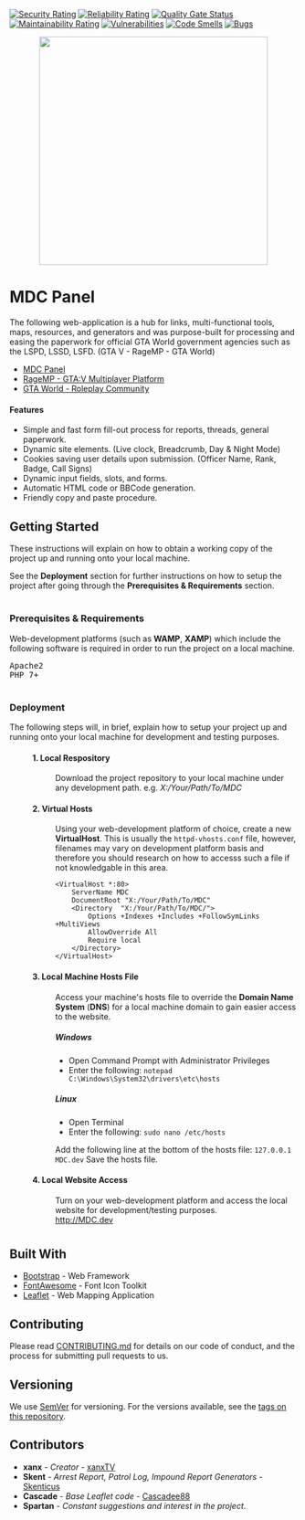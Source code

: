 [![Security Rating](https://sonarcloud.io/api/project_badges/measure?project=xanxTV_MDC-Panel&metric=security_rating)](https://sonarcloud.io/dashboard?id=xanxTV_MDC-Panel)
[![Reliability Rating](https://sonarcloud.io/api/project_badges/measure?project=xanxTV_MDC-Panel&metric=reliability_rating)](https://sonarcloud.io/dashboard?id=xanxTV_MDC-Panel)
[![Quality Gate Status](https://sonarcloud.io/api/project_badges/measure?project=xanxTV_MDC-Panel&metric=alert_status)](https://sonarcloud.io/dashboard?id=xanxTV_MDC-Panel)
[![Maintainability Rating](https://sonarcloud.io/api/project_badges/measure?project=xanxTV_MDC-Panel&metric=sqale_rating)](https://sonarcloud.io/dashboard?id=xanxTV_MDC-Panel)
[![Vulnerabilities](https://sonarcloud.io/api/project_badges/measure?project=xanxTV_MDC-Panel&metric=vulnerabilities)](https://sonarcloud.io/dashboard?id=xanxTV_MDC-Panel)
[![Code Smells](https://sonarcloud.io/api/project_badges/measure?project=xanxTV_MDC-Panel&metric=code_smells)](https://sonarcloud.io/dashboard?id=xanxTV_MDC-Panel)
[![Bugs](https://sonarcloud.io/api/project_badges/measure?project=xanxTV_MDC-Panel&metric=bugs)](https://sonarcloud.io/dashboard?id=xanxTV_MDC-Panel)
<br>
<p align="center">
  <img width="400px" src="https://mdc.xanx.co.uk/images/MDC-Panel.svg">
</p>

# MDC Panel
The following web-application is a hub for links, multi-functional tools, maps, resources, and generators and was purpose-built for processing and easing the paperwork for official GTA World government agencies such as the LSPD, LSSD, LSFD. (GTA V - RageMP - GTA World)
* <a href="https://xanx.co.uk/">MDC Panel</a>
* <a href="https://gta.world/">RageMP - GTA:V Multiplayer Platform</a>
* <a href="https://gta.world/">GTA World - Roleplay Community</a>

#### Features
* Simple and fast form fill-out process for reports, threads, general paperwork.
* Dynamic site elements. (Live clock, Breadcrumb, Day & Night Mode)
* Cookies saving user details upon submission. (Officer Name, Rank, Badge, Call Signs)
* Dynamic input fields, slots, and forms.
* Automatic HTML code or BBCode generation.
* Friendly copy and paste procedure.

## Getting Started
These instructions will explain on how to obtain a working copy of the project up and running onto your local machine.

See the <b>Deployment</b> section for further instructions on how to setup the project after going through the <b>Prerequisites & Requirements</b> section.

#
### Prerequisites & Requirements
Web-development platforms (such as <b>WAMP</b>, <b>XAMP</b>) which include the following software is required in order to run the project on a local machine.
<pre>Apache2
PHP 7+</pre>

#
### Deployment
The following steps will, in brief, explain how to setup your project up and running onto your local machine for development and testing purposes.
<dl><dd>
	
#### 1. Local Respository

<dl>
  <dd>Download the project repository to your local machine under any development path. e.g. <i>X:/Your/Path/To/MDC</i></dd>
</dl>

#### 2. Virtual Hosts

<dl>
  <dd>Using your web-development platform of choice, create a new <b>VirtualHost</b>. This is usually the <code>httpd-vhosts.conf</code> file, however, filenames may vary on development platform basis and therefore you should research on how to accesss such a file if not knowledgable in this area.</dd>
<dd>
	
```
<VirtualHost *:80>
	ServerName MDC
	DocumentRoot "X:/Your/Path/To/MDC"
	<Directory  "X:/Your/Path/To/MDC/">
		Options +Indexes +Includes +FollowSymLinks +MultiViews
		AllowOverride All
		Require local
	</Directory>
</VirtualHost>
```
	
</dd>
</dl>

#### 3. Local Machine Hosts File

<dl>
	<dd>Access your machine's hosts file to override the <b>Domain Name System</b> (<b>DNS</b>) for a local machine domain to gain easier access to the website.</dd>

<dd>

##### Windows

* Open Command Prompt with Administrator Privileges
* Enter the following: <code>notepad C:\Windows\System32\drivers\etc\hosts</code>
</dd>

<dd>

##### Linux

* Open Terminal
* Enter the following: <code>sudo nano /etc/hosts</code>
</dd>

<dd>Add the following line at the bottom of the hosts file: <code>127.0.0.1 MDC.dev</code>
Save the hosts file.</dd>
</dl>

#### 4. Local Website Access

<dl>
<dd>Turn on your web-development platform and access the local website for development/testing purposes.</dd>
<dd><a href="http://MDC.dev">http://MDC.dev</a></dd>
</dl>
</dd>
</dl>

#

## Built With

* [Bootstrap](https://getbootstrap.com/) - Web Framework
* [FontAwesome](https://fontawesome.com/) - Font Icon Toolkit
* [Leaflet](https://leafletjs.com/) - Web Mapping Application

## Contributing

Please read [CONTRIBUTING.md](CONTRIBUTING.md) for details on our code of conduct, and the process for submitting pull requests to us.

## Versioning

We use [SemVer](http://semver.org/) for versioning. For the versions available, see the [tags on this repository](https://github.com/xanxTV/MDC-Panel/tags). 

## Contributors

* **xanx** - *Creator* - [xanxTV](https://github.com/xanxTV)
* **Skent** - *Arrest Report, Patrol Log, Impound Report Generators* - [Skenticus](https://github.com/Skenticus)
* **Cascade** - *Base Leaflet code* - [Cascadee88](https://github.com/Cascadee88)
* **Spartan** - *Constant suggestions and interest in the project*.
